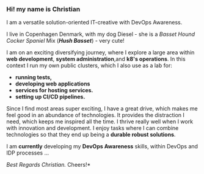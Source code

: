 ### Hi! my name is Christian
I am a versatile solution-oriented IT-creative with DevOps Awareness.

I live in Copenhagen Denmark, with my dog Diesel - she is a _Basset Hound Cocker Spaniel_ Mix (***Hush Basset***) - very cute!

I am on an exciting diversifying journey, where I explore a large area within **web development**, **system administration**,and **k8's operations**. In this context I run my own public clusters, which I also use as a lab for:
- **running tests,**
- **developing web applications**
- **services for hosting services.**
- **setting up CI/CD pipelines.**

Since I find most areas super exciting, I have a great drive, which makes me feel good in an abundance of technologies. It provides the distraction I need, which keeps me inspired all the time.
I thrive really well when I work with innovation and development.
I enjoy tasks where I can combine technologies so that they end up being a **durable robust solutions**.

I am **currently** developing my **DevOps Awareness** skills, within DevOps and IDP processes ...

*Best Regards Christian.*
Cheers!*

<!--
**Christian-Rau/Christian-Rau** is a ✨ _special_ ✨ repository because its `README.md` (this file) appears on your GitHub profile.

Here are some ideas to get you started:

- 🔭 I’m currently working on ...
- 🌱 I’m currently learning ...
- 👯 I’m looking to collaborate on ...
- 🤔 I’m looking for help with ...
- 💬 Ask me about ...
- 📫 How to reach me: ...
- 😄 Pronouns: ...
- ⚡ Fun fact: ...
-->
